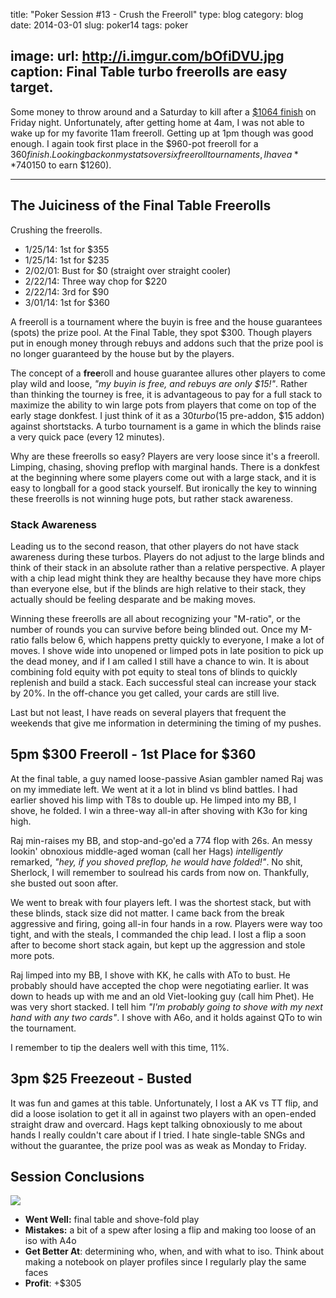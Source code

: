 title: "Poker Session #13 - Crush the Freeroll"
type: blog
category: blog
date: 2014-03-01
slug: poker14
tags: poker

image:
    url: http://i.imgur.com/bOfiDVU.jpg
    caption: Final Table turbo freerolls are easy target.
---

Some money to throw around and a Saturday to kill after a [$1064
finish](/blog/poker13) on Friday night. Unfortunately, after getting home at
4am, I was not able to wake up for my favorite 11am freeroll. Getting up at 1pm
though was good enough. I again took first place in the $960-pot freeroll for a
$360 finish. Looking back on my stats over six freeroll tournaments, I have a
**740% ROI** ($150 to earn $1260).

---

## The Juiciness of the Final Table Freerolls

Crushing the freerolls.

- 1/25/14: 1st for $355
- 1/25/14: 1st for $235
- 2/02/01: Bust for $0 (straight over straight cooler)
- 2/22/14: Three way chop for $220
- 2/22/14: 3rd for $90
- 3/01/14: 1st for $360

A freeroll is a tournament where the buyin is free and the house guarantees
(spots) the prize pool. At the Final Table, they spot $300.  Though players put
in enough money through rebuys and addons such that the prize pool is no longer
guaranteed by the house but by the players.

The concept of a **free**roll and house guarantee allures other players to come
play wild and loose, *"my buyin is free, and rebuys are only $15!"*. Rather
than thinking the tourney is free, it is advantageous to pay for a full stack
to maximize the ability to win large pots from players that come on top of the
early stage donkfest. I just think of it as a $30 turbo ($15 pre-addon, $15
addon) against shortstacks. A turbo tournament is a game in which the blinds
raise a very quick pace (every 12 minutes).

Why are these freerolls so easy? Players are very loose since it's a freeroll.
Limping, chasing, shoving preflop with marginal hands. There is a donkfest at
the beginning where some players come out with a large stack, and it is easy to
longball for a good stack yourself. But ironically the key to winning these
freerolls is not winning huge pots, but rather stack awareness.

### Stack Awareness

Leading us to the second reason, that other players do not have stack awareness
during these turbos. Players do not adjust to the large blinds and think of
their stack in an absolute rather than a relative perspective. A player with a
chip lead might think they are healthy because they have more chips than
everyone else, but if the blinds are high relative to their stack, they
actually should be feeling desparate and be making moves.

Winning these freerolls are all about recognizing your "M-ratio", or the number
of rounds you can survive before being blinded out. Once my M-ratio falls below
6, which happens pretty quickly to everyone, I make a lot of moves. I shove
wide into unopened or limped pots in late position to pick up the dead money,
and if I am called I still have a chance to win. It is about combining fold
equity with pot equity to steal tons of blinds to quickly replenish and build a
stack. Each successful steal can increase your stack by 20%. In the off-chance
you get called, your cards are still live.

Last but not least, I have reads on several players that frequent the weekends
that give me information in determining the timing of my pushes.

## 5pm $300 Freeroll - 1st Place for $360

At the final table, a guy named loose-passive Asian gambler named Raj was on my
immediate left. We went at it a lot in blind vs blind battles. I had earlier
shoved his limp with T8s to double up. He limped into my BB, I shove, he
folded. I win a three-way all-in after shoving with K3o for king high.

Raj min-raises my BB, and stop-and-go'ed a 774 flop with 26s. An messy lookin'
obnoxious middle-aged woman (call her Hags) *intelligently* remarked, *"hey, if
you shoved preflop, he would have folded!"*. No shit, Sherlock, I will remember
to soulread his cards from now on. Thankfully, she busted out soon after.

We went to break with four players left. I was the shortest stack, but with
these blinds, stack size did not matter. I came back from the break aggressive
and firing, going all-in four hands in a row. Players were way too tight, and
with the steals, I commanded the chip lead. I lost a flip a soon after to
become short stack again, but kept up the aggression and stole more pots.

Raj limped into my BB, I shove with KK, he calls with ATo to bust. He probably
should have accepted the chop were negotiating earlier. It was down to heads up
with me and an old Viet-looking guy (call him Phet). He was very short stacked.
I tell him *"I'm probably going to shove with my next hand with any two
cards"*. I shove with A6o, and it holds against QTo to win the tournament.

I remember to tip the dealers well with this time, 11%.

## 3pm $25 Freezeout - Busted

It was fun and games at this table. Unfortunately, I lost a AK vs TT flip, and
did a loose isolation to get it all in against two players with an open-ended
straight draw and overcard. Hags kept talking obnoxiously to me about hands I
really couldn't care about if I tried. I hate single-table SNGs and without the
guarantee, the prize pool was as weak as Monday to Friday.

## Session Conclusions

![](http://i.imgur.com/sqzy2IW.jpg)

- **Went Well:** final table and shove-fold play
- **Mistakes:** a bit of a spew after losing a flip and making too loose of an iso with A4o
- **Get Better At**: determining who, when, and with what to iso. Think about making a notebook
on player profiles since I regularly play the same faces
- **Profit**: +$305
